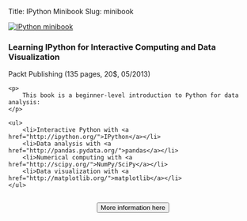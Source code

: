 Title: IPython Minibook
Slug: minibook

<div class="pure-g">
<div class="book-cover pure-u-1 pure-u-sm-1-3">
    <a href="https://www.packtpub.com/big-data-and-business-intelligence/learning-ipython-interactive-computing-and-data-visualization"><img src="/images/minibook.jpg" alt="IPython minibook" /></a>
</div>

<div class="book-descr pure-u-1 pure-u-sm-2-3">
<div class="box">
    <h3>Learning IPython for Interactive Computing and Data Visualization</h3>
    <div class="sub-header-3">Packt Publishing (135 pages, 20$, 05/2013)</div>

    <p>
        This book is a beginner-level introduction to Python for data analysis:
    </p>

    <ul>
        <li>Interactive Python with <a href="http://ipython.org/">IPython</a></li>
        <li>Data analysis with <a href="http://pandas.pydata.org/">pandas</a></li>
        <li>Numerical computing with <a href="http://scipy.org/">NumPy/SciPy</a></li>
        <li>Data visualization with <a href="http://matplotlib.org/">matplotlib</a></li>
    </ul>
</div>
</div>
</div>

<div style="text-align: center; margin-top: 2em;">
    <a href="http://ipython.rossant.net"><button class="pure-button">More information here</button></a>
</div>
